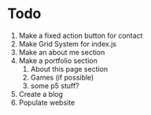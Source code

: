 # Todo

1.  Make a fixed action button for contact
2.  Make Grid System for index.js
3.  Make an about me section
4.  Make a portfolio section
    1.  About this page section
    2.  Games (if possible)
    3.  some p5 stuff?
5.  Create a blog
6.  Populate website
